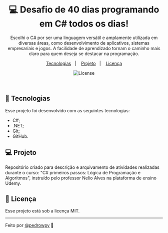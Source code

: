 <h1 align="center"> 💻 Desafio de 40 dias programando em C# todos os dias! </h1>

<p align="center">
Escolhi o C# por ser uma linguagem versátil e amplamente utilizada em diversas áreas, como desenvolvimento de aplicativos, sistemas empresariais e jogos. A facilidade de aprendizado tornam o caminho mais claro para quem deseja se destacar na programação.
</p>

<p align="center">
  <a href="#-tecnologias">Tecnologias</a>&nbsp;&nbsp;&nbsp;|&nbsp;&nbsp;&nbsp;
  <a href="#-projeto">Projeto</a>&nbsp;&nbsp;&nbsp;|&nbsp;&nbsp;&nbsp;  <a href="#memo-licença">Licença</a>
</p>

<p align="center">
  <img alt="License" src="https://img.shields.io/static/v1?label=license&message=MIT&color=49AA26&labelColor=000000">
</p>

<br>

## 🚀 Tecnologias

Esse projeto foi desenvolvido com as seguintes tecnologias:

- C#;
- .NET;
- Git;
- GitHub.

## 💻 Projeto

Repositório criado para descrição e arquivamento de atividades realizadas durante o curso: "C# primeiros passos: Lógica de Programação e Algoritmos", instruído pelo professor Nelio Alves na plataforma de ensino Udemy.



## :memo: Licença

Esse projeto está sob a licença MIT.

---

Feito por <a href="https://www.instagram.com/pedrowpy/">@pedrowpy</a> :wave:
